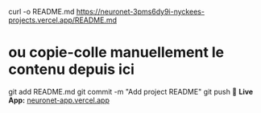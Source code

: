 curl -o README.md https://neuronet-3pms6dy9i-nyckees-projects.vercel.app/README.md 
# ou copie-colle manuellement le contenu depuis ici

git add README.md
git commit -m "Add project README"
git push
🔗 **Live App:** [neuronet-app.vercel.app](https://neuronet-app.vercel.app)
